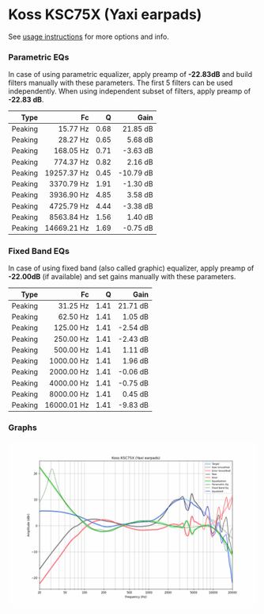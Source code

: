 # Koss KSC75X (Yaxi earpads)
See [usage instructions](https://github.com/jaakkopasanen/AutoEq#usage) for more options and info.

### Parametric EQs
In case of using parametric equalizer, apply preamp of **-22.83dB** and build filters manually
with these parameters. The first 5 filters can be used independently.
When using independent subset of filters, apply preamp of **-22.83 dB**.

| Type    | Fc          |    Q | Gain      |
|--------:|------------:|-----:|----------:|
| Peaking | 15.77 Hz    | 0.68 | 21.85 dB  |
| Peaking | 28.27 Hz    | 0.65 | 5.68 dB   |
| Peaking | 168.05 Hz   | 0.71 | -3.63 dB  |
| Peaking | 774.37 Hz   | 0.82 | 2.16 dB   |
| Peaking | 19257.37 Hz | 0.45 | -10.79 dB |
| Peaking | 3370.79 Hz  | 1.91 | -1.30 dB  |
| Peaking | 3936.90 Hz  | 4.85 | 3.58 dB   |
| Peaking | 4725.79 Hz  | 4.44 | -3.38 dB  |
| Peaking | 8563.84 Hz  | 1.56 | 1.40 dB   |
| Peaking | 14669.21 Hz | 1.69 | -0.75 dB  |

### Fixed Band EQs
In case of using fixed band (also called graphic) equalizer, apply preamp of **-22.00dB**
(if available) and set gains manually with these parameters.

| Type    | Fc          |    Q | Gain     |
|--------:|------------:|-----:|---------:|
| Peaking | 31.25 Hz    | 1.41 | 21.71 dB |
| Peaking | 62.50 Hz    | 1.41 | 1.05 dB  |
| Peaking | 125.00 Hz   | 1.41 | -2.54 dB |
| Peaking | 250.00 Hz   | 1.41 | -2.43 dB |
| Peaking | 500.00 Hz   | 1.41 | 1.11 dB  |
| Peaking | 1000.00 Hz  | 1.41 | 1.96 dB  |
| Peaking | 2000.00 Hz  | 1.41 | -0.06 dB |
| Peaking | 4000.00 Hz  | 1.41 | -0.75 dB |
| Peaking | 8000.00 Hz  | 1.41 | 0.45 dB  |
| Peaking | 16000.01 Hz | 1.41 | -9.83 dB |

### Graphs
![](./Koss%20KSC75X%20(Yaxi%20earpads).png)